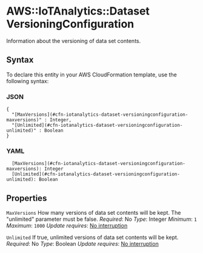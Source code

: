 # AWS::IoTAnalytics::Dataset VersioningConfiguration<a name="aws-properties-iotanalytics-dataset-versioningconfiguration"></a>

Information about the versioning of data set contents\.

## Syntax<a name="aws-properties-iotanalytics-dataset-versioningconfiguration-syntax"></a>

To declare this entity in your AWS CloudFormation template, use the following syntax:

### JSON<a name="aws-properties-iotanalytics-dataset-versioningconfiguration-syntax.json"></a>

```
{
  "[MaxVersions](#cfn-iotanalytics-dataset-versioningconfiguration-maxversions)" : Integer,
  "[Unlimited](#cfn-iotanalytics-dataset-versioningconfiguration-unlimited)" : Boolean
}
```

### YAML<a name="aws-properties-iotanalytics-dataset-versioningconfiguration-syntax.yaml"></a>

```
  [MaxVersions](#cfn-iotanalytics-dataset-versioningconfiguration-maxversions): Integer
  [Unlimited](#cfn-iotanalytics-dataset-versioningconfiguration-unlimited): Boolean
```

## Properties<a name="aws-properties-iotanalytics-dataset-versioningconfiguration-properties"></a>

`MaxVersions`  <a name="cfn-iotanalytics-dataset-versioningconfiguration-maxversions"></a>
How many versions of data set contents will be kept\. The "unlimited" parameter must be false\.
*Required*: No
*Type*: Integer
*Minimum*: `1`
*Maximum*: `1000`
*Update requires*: [No interruption](https://docs.aws.amazon.com/AWSCloudFormation/latest/UserGuide/using-cfn-updating-stacks-update-behaviors.html#update-no-interrupt)

`Unlimited`  <a name="cfn-iotanalytics-dataset-versioningconfiguration-unlimited"></a>
If true, unlimited versions of data set contents will be kept\.
*Required*: No
*Type*: Boolean
*Update requires*: [No interruption](https://docs.aws.amazon.com/AWSCloudFormation/latest/UserGuide/using-cfn-updating-stacks-update-behaviors.html#update-no-interrupt)
